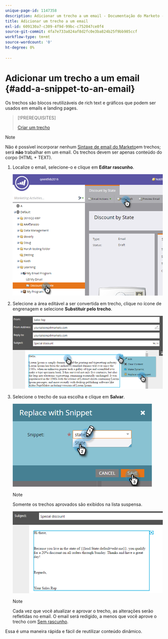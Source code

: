 ```yaml
---
unique-page-id: 1147358
description: Adicionar um trecho a um email - Documentação do Marketo - Documentação do produto
title: Adicionar um trecho a um email
exl-id: 609130a7-c309-4f9d-99bc-c752047ce0f4
source-git-commit: 4fa7e733a824af8d2fc0e3ba824b25f9bb985ccf
workflow-type: tm+mt
source-wordcount: '0'
ht-degree: 0%

---
```


# Adicionar um trecho a um email {#add-a-snippet-to-an-email}

Os trechos são blocos reutilizáveis de rich text e gráficos que podem ser usados em emails e landing pages.

>[!PREREQUISITES]
>
>[Criar um trecho](/help/marketo/product-docs/personalization/segmentation-and-snippets/snippets/create-a-snippet.md)

>[!NOTE]
>
>Não é possível incorporar nenhum [Sintaxe de email do Marketo](/help/marketo/product-docs/email-marketing/general/email-editor-2/email-template-syntax.md)em trechos; será **não** trabalhar em um email. Os trechos devem ser apenas conteúdo do corpo (HTML + TEXT).

1. Localize o email, selecione-o e clique em **Editar rascunho**.

   ![](assets/one-2.png)

1. Selecione a área editável a ser convertida em trecho, clique no ícone de engrenagem e selecione **Substituir pelo trecho**.

   ![](assets/two-2.png)

1. Selecione o trecho de sua escolha e clique em **Salvar**.

   ![](assets/three-1.png)

   >[!NOTE]
   >
   >Somente os trechos aprovados são exibidos na lista suspensa.

   ![](assets/four.png)

   >[!NOTE]
   >
   >Cada vez que você atualizar e aprovar o trecho, as alterações serão refletidas no email. O email será redigido, a menos que você aprove o trecho com [Sem rascunho](/help/marketo/product-docs/administration/users-and-roles/enable-no-draft-for-snippets.md).

Essa é uma maneira rápida e fácil de reutilizar conteúdo dinâmico.
